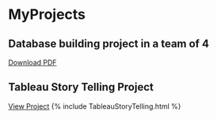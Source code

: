 # MyProjects

## Database building project in a team of 4 

   [Download PDF](https://Molungoa.github.io/MyProjects/DatabaseProject.pdf)
   
## Tableau Story Telling Project
   [View Project](https://public.tableau.com/views/TableauStoryTelling/VideoGameSales?:embed=y&:display_count=yes&publish=yes)
   {% include TableauStoryTelling.html %}    
